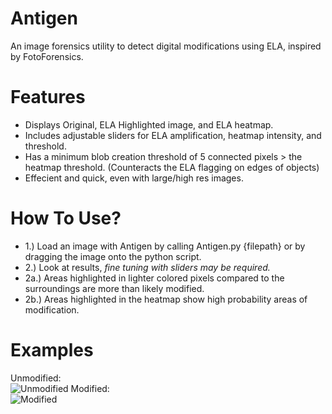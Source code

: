 # Antigen
An image forensics utility to detect digital modifications using ELA, inspired by FotoForensics.

# Features
- Displays Original, ELA Highlighted image, and ELA heatmap.
- Includes adjustable sliders for ELA amplification, heatmap intensity, and threshold.
- Has a minimum blob creation threshold of 5 connected pixels > the heatmap threshold. (Counteracts the ELA flagging on edges of objects)
- Effecient and quick, even with large/high res images.

# How To Use?
- 1.) Load an image with Antigen by calling Antigen.py {filepath} or by dragging the image onto the python script.
- 2.) Look at results, *fine tuning with sliders may be required.*
-   2a.) Areas highlighted in lighter colored pixels compared to the surroundings are more than likely modified.
-   2b.) Areas highlighted in the heatmap show high probability areas of modification.

# Examples
Unmodified:  
![Unmodified](https://i.ibb.co/TKS46Ts/Unmodified.png)
Modified:  
![Modified](https://i.ibb.co/JzNfJQX/Modified.png)
